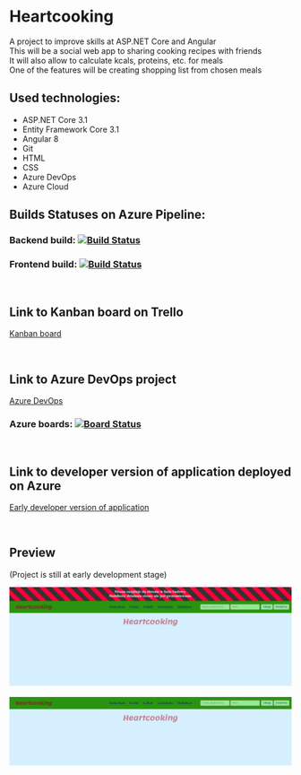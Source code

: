 # Heartcooking
A project to improve skills at ASP.NET Core and Angular <br>
This will be a social web app to sharing cooking recipes with friends <br>
It will also allow to calculate kcals, proteins, etc. for meals <br>
One of the features will be creating shopping list from chosen meals  <br>

## Used technologies:
- ASP.NET Core 3.1
- Entity Framework Core 3.1
- Angular 8
- Git
- HTML
- CSS
- Azure DevOps
- Azure Cloud

## Builds Statuses on Azure Pipeline:

### Backend build: [![Build Status](https://dev.azure.com/pawelzajglicz/Heartcooking/_apis/build/status/Heartcooking-CI-backend?branchName=master)](https://dev.azure.com/pawelzajglicz/Heartcooking/_build/latest?definitionId=8&branchName=master)


### Frontend build: [![Build Status](https://dev.azure.com/pawelzajglicz/Heartcooking/_apis/build/status/Heartcooking-CI-frontend?branchName=master)](https://dev.azure.com/pawelzajglicz/Heartcooking/_build/latest?definitionId=7&branchName=master)

<br>

## Link to Kanban board on Trello 

[Kanban board](https://trello.com/b/lLBywiK5/heartcooking)

<br>

## Link to Azure DevOps project
[Azure DevOps](https://dev.azure.com/pawelzajglicz/Heartcooking)

### Azure boards: [![Board Status](https://dev.azure.com/pawelzajglicz/65a7ea9d-8934-4d75-86db-f3318496e8b7/e4852de2-dd59-4222-b197-f4e9c5a0e472/_apis/work/boardbadge/8550b3e9-70a4-4557-96b9-064d6d3c85dc?columnOptions=1)](https://dev.azure.com/pawelzajglicz/65a7ea9d-8934-4d75-86db-f3318496e8b7/_boards/board/t/e4852de2-dd59-4222-b197-f4e9c5a0e472/Microsoft.RequirementCategory/) 

<br>

## Link to developer version of application deployed on Azure
[Early developer version of application](https://heartcooking-front.azurewebsites.net)

<br>

## Preview 
(Project is still at early development stage)

![Project Preview](preview.PNG)
<br><br>
![Project Preview without under construction](preview-without-under-construction.PNG)